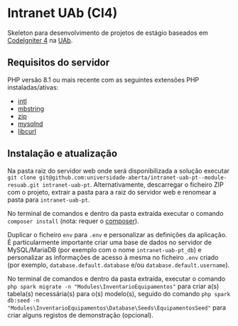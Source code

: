 # Intranet UAb (CI4)

Skeleton para desenvolvimento de projetos de estágio baseados em [CodeIgniter 4](https://codeigniter.com) na [UAb](https://www.uab.pt).

## Requisitos do servidor

PHP versão 8.1 ou mais recente com as seguintes extensões PHP instaladas/ativas:

- [intl](http://php.net/manual/en/intl.requirements.php)
- [mbstring](http://php.net/manual/en/mbstring.installation.php)
- [zip](http://php.net/manual/en/zip.installation.php)
- [mysqlnd](http://php.net/manual/en/mysqlnd.install.php)
- [libcurl](http://php.net/manual/en/curl.install.php)

## Instalação e atualização

Na pasta raiz do servidor web onde será disponibilizada a solução executar `git clone git@github.com:universidade-aberta/intranet-uab-pt--module-resuab.git intranet-uab-pt`. Alternativamente, descarregar o ficheiro ZIP com o projeto, extrair a pasta para a raiz do servidor web e renomear a pasta para `intranet-uab-pt`.

No terminal de comandos e dentro da pasta extraída executar o comando `composer install` (nota: requer o [composer](https://getcomposer.org/)).

Duplicar o ficheiro `env` para `.env` e personalizar as definições da aplicação. É particularmente importante criar uma base de dados no servidor de MySQL/MariaDB (por exemplo com o nome `intranet-uab-pt_db`) e personalizar as informações de acesso à mesma no ficheiro `.env` criado (por exemplo, `database.default.database` e/ou `database.default.username`).

No terminal de comandos e dentro da pasta extraída, executar o comando `php spark migrate -n "Modules\InventarioEquipamentos"` para criar a(s) tabela(s) necessária(s) para o(s) modelo(s), seguido do comando `php spark db:seed -n "Modules\InventarioEquipamentos\Database\Seeds\EquipamentosSeed"` para criar alguns registos de demonstração (opcional).
